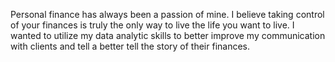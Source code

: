 Personal finance has always been a passion of mine. I believe taking control of your finances is truly the only way to live the life you want to live. I wanted to utilize my data analytic skills to better improve my communication with clients and tell a better tell the story of their finances.
